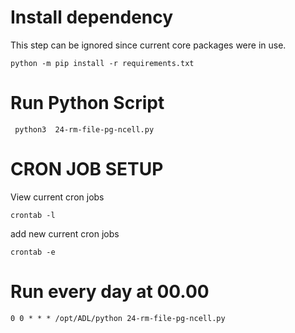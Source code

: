# Install dependency
This step can be ignored since current core packages  were in use.
``` shell
python -m pip install -r requirements.txt
```

# Run Python Script

``` shell
 python3  24-rm-file-pg-ncell.py
```

# CRON JOB SETUP

View current cron jobs
``` shell
crontab -l
```
add new current cron jobs
``` shell
crontab -e
```

# Run every day at 00.00
``` shell
0 0 * * * /opt/ADL/python 24-rm-file-pg-ncell.py
```
